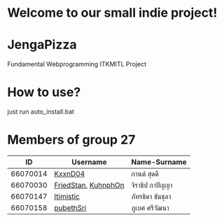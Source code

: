 # Welcome to our small indie project!

# JengaPizza
Fundamental Webprogramming ITKMITL Project

# How to use?
just run auto_install.bat

# Members of group 27
|ID|Username|Name-Surname|
|--|--------|------------|
|66070014|[KxxnD04](https://github.com/kxxnD04)|กานต์ สุดดี|
|66070030|[FriedStan](https://github.com/FriedStan), [KuhnphOn](https://github.com/KuhnphOn)|จิราธิป กาปัญญา|
|66070147|[Itimistic](https://github.com/Itimistic)|ภัทรธิดา ขันธุลา|
|66070158|[pubethSri](https://github.com/pubethSri)|ภูเบศ ศรีวัฒนา|
